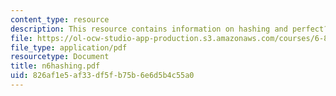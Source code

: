 ```yaml
---
content_type: resource
description: This resource contains information on hashing and perfect?hash?families.
file: https://ol-ocw-studio-app-production.s3.amazonaws.com/courses/6-854j-advanced-algorithms-fall-2005/826af1e5af33df5fb75b6e6d5b4c55a0_n6hashing.pdf
file_type: application/pdf
resourcetype: Document
title: n6hashing.pdf
uid: 826af1e5-af33-df5f-b75b-6e6d5b4c55a0
---
```


